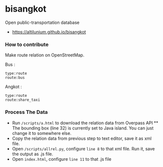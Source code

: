 # bisangkot
Open public-transportation database

* https://altilunium.github.io/bisangkot 

### How to contribute
Make route relation on OpenStreetMap.

Bus : 
```
type:route
route:bus
```

Angkot : 
```
type:route
route:share_taxi
```

### Process The Data
* Run `/scripts/a.html` to download the relation data from Overpass API
** The bounding box (line 32) is currently set to Java island. You can just change it to somewhere else. 
* Copy the relation data from previous step to text editor, save it as xml file.
* Open `/scripts/allrel.py`, configure `line 8` to that xml file. Run it, save the output as .js file.
* Open `index.html`, configure `line 11` to that .js file
